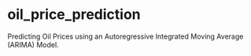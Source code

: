 # oil_price_prediction
Predicting Oil Prices using an Autoregressive Integrated Moving Average (ARIMA) Model.
